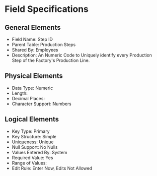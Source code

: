 # Field Specifications

## General Elements

- Field Name: Step ID
- Parent Table: Production Steps
- Shared By: Employees
- Description: An Numeric Code to Uniquely identify every Production Step of the Factory's Production Line.

## Physical Elements

- Data Type: Numeric
- Length: 
- Decimal Places: 
- Character Support: Numbers

## Logical Elements

- Key Type: Primary
- Key Structure: Simple
- Uniqueness: Unique
- Null Support: No Nulls
- Values Entered By: System
- Required Value: Yes
- Range of Values: 
- Edit Rule: Enter Now, Edits Not Allowed
